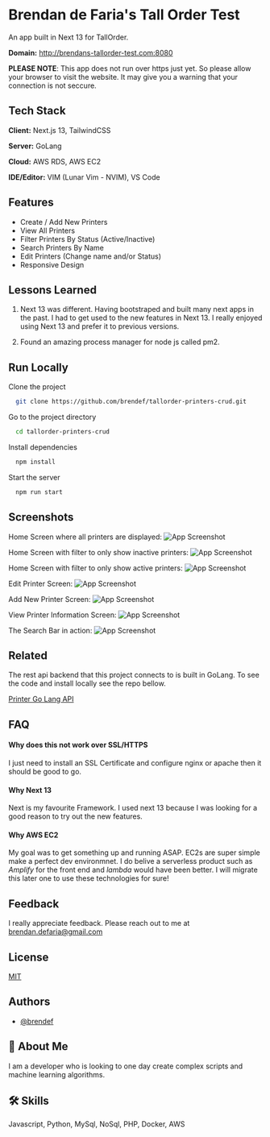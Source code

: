 
# Brendan de Faria's Tall Order Test

An app built in Next 13 for TallOrder. 

**Domain:** http://brendans-tallorder-test.com:8080

**PLEASE NOTE**: This app does not run over https just yet. So please allow your browser to visit the website. It may give you a warning that your connection is not seccure.


## Tech Stack

**Client:** Next.js 13, TailwindCSS

**Server:** GoLang

**Cloud:** AWS RDS, AWS EC2

**IDE/Editor:** VIM (Lunar Vim - NVIM), VS Code


## Features

- Create / Add New Printers
- View All Printers
- Filter Printers By Status (Active/Inactive)
- Search Printers By Name
- Edit Printers (Change name and/or Status)
- Responsive Design


## Lessons Learned

1. Next 13 was different. Having bootstraped and built many next apps in the past. I had to get used to the new features in Next 13. I really enjoyed using Next 13 and prefer it to previous versions. 

2. Found an amazing process manager for node js called pm2. 



## Run Locally

Clone the project

```bash
  git clone https://github.com/brendef/tallorder-printers-crud.git
```

Go to the project directory

```bash
  cd tallorder-printers-crud
```

Install dependencies

```bash
  npm install
```

Start the server

```bash
  npm run start
```


## Screenshots

Home Screen where all printers are displayed:
![App Screenshot](https://github.com/brendef/tallorder-printers-crud/blob/main/screenshots/home.png?raw=true)

Home Screen with filter to only show inactive printers:
![App Screenshot](https://github.com/brendef/tallorder-printers-crud/blob/main/screenshots/filter-active.png?raw=true)

Home Screen with filter to only show active printers:
![App Screenshot](https://github.com/brendef/tallorder-printers-crud/blob/main/screenshots/filter-active.png?raw=true)

Edit Printer Screen:
![App Screenshot](https://github.com/brendef/tallorder-printers-crud/blob/main/screenshots/edit-printer.png?raw=true)

Add New Printer Screen:
![App Screenshot](https://github.com/brendef/tallorder-printers-crud/blob/main/screenshots/new-printer.png?raw=true)

View Printer Information Screen:
![App Screenshot](https://github.com/brendef/tallorder-printers-crud/blob/main/screenshots/view-printer.png?raw=true)

The Search Bar in action:
![App Screenshot](https://github.com/brendef/tallorder-printers-crud/blob/main/screenshots/search-printer.png?raw=true)


## Related

The rest api backend that this project connects to is built in GoLang. To see the code and install locally see the repo bellow.

[Printer Go Lang API](https://github.com/brendef/tallorder-printer-api.git)


## FAQ

#### Why does this not work over SSL/HTTPS

I just need to install an SSL Certificate and configure nginx or apache then it should be good to go.

#### Why Next 13

Next is my favourite Framework. I used next 13 because I was looking for a good reason to try out the new features. 

#### Why AWS EC2

My goal was to get something up and running ASAP. EC2s are super simple make a perfect dev environmnet. I do belive a serverless product such as *Amplify* for the front end and *lambda* would have been better. I will migrate this later one to use these technologies for sure!
## Feedback

I really appreciate feedback. Please reach out to me at brendan.defaria@gmail.com


## License

[MIT](https://choosealicense.com/licenses/mit/)


## Authors

- [@brendef](https://www.github.com/brendef)


## 🚀 About Me
I am a developer who is looking to one day create complex scripts and machine learning algorithms.


## 🛠 Skills
Javascript, Python, MySql, NoSql, PHP, Docker, AWS


